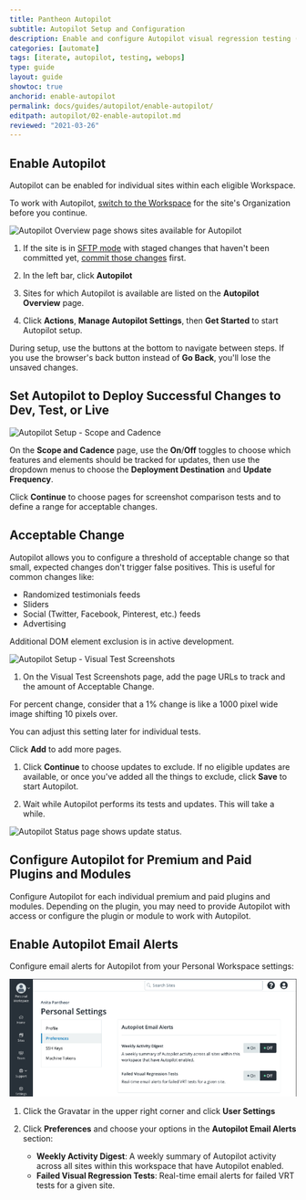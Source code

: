 ```yaml
---
title: Pantheon Autopilot
subtitle: Autopilot Setup and Configuration
description: Enable and configure Autopilot visual regression testing (VRT) for your WordPress or Drupal site.
categories: [automate]
tags: [iterate, autopilot, testing, webops]
type: guide
layout: guide
showtoc: true
anchorid: enable-autopilot
permalink: docs/guides/autopilot/enable-autopilot/
editpath: autopilot/02-enable-autopilot.md
reviewed: "2021-03-26"
---
```


## Enable Autopilot

Autopilot can be enabled for individual sites within each eligible Workspace.

To work with Autopilot, [switch to the Workspace](/guides/new-dashboard/workspaces#switch-between-workspaces) for the site's Organization before you continue.

![Autopilot Overview page shows sites available for Autopilot](../../../images/autopilot/autopilot-sites-overview.png)

1. If the site is in [SFTP mode](/sftp) with staged changes that haven't been committed yet, [commit those changes](/sftp#committing-sftp-changes) first.

1. In the left bar, click **<i className="fa fa-robot"></i> Autopilot**

1. Sites for which Autopilot is available are listed on the **Autopilot Overview** page.

1. Click **Actions**, **Manage Autopilot Settings**, then **Get Started** to start Autopilot setup.

  During setup, use the buttons at the bottom to navigate between steps. If you use the browser's back button instead of **Go Back**, you'll lose the unsaved changes.

## Set Autopilot to Deploy Successful Changes to Dev, Test, or Live

![Autopilot Setup - Scope and Cadence](../../../images/autopilot/autopilot-setup-scope-cadence.png)

On the **Scope and Cadence** page, use the **On**/**Off** toggles to choose which features and elements should be tracked for updates, then use the dropdown menus to choose the **Deployment Destination** and **Update Frequency**.

Click **Continue** to choose pages for screenshot comparison tests and to define a range for acceptable changes.

## Acceptable Change

Autopilot allows you to configure a threshold of acceptable change so that small, expected changes don't trigger false positives. This is useful for common changes like:

- Randomized testimonials feeds
- Sliders
- Social (Twitter, Facebook, Pinterest, etc.) feeds
- Advertising

Additional DOM element exclusion is in active development.

![Autopilot Setup - Visual Test Screenshots](../../../images/autopilot/autopilot-setup-screenshots.png)

1. On the Visual Test Screenshots page, add the page URLs to track and the amount of Acceptable Change.

  For percent change, consider that a 1% change is like a 1000 pixel wide image shifting 10 pixels over.
  
  You can adjust this setting later for individual tests.

  Click **<i class="fa fa-plus-circle"></i> Add** to add more pages.

1. Click **Continue** to choose updates to exclude. If no eligible updates are available, or once you've added all the things to exclude, click **Save** to start Autopilot.

1. Wait while Autopilot performs its tests and updates. This will take a while.

  ![Autopilot Status page shows update status.](../../../images/autopilot/autopilot-status-performing-updates-20.png)

## Configure Autopilot for Premium and Paid Plugins and Modules

Configure Autopilot for each individual premium and paid plugins and modules. Depending on the plugin, you may need to provide Autopilot with access or configure the plugin or module to work with Autopilot.

## Enable Autopilot Email Alerts

Configure email alerts for Autopilot from your Personal Workspace settings:

![Personal Workspace Settings include options for Autopilot email alerts](../../../images/autopilot/new-dashboard-personal-workspace-personal-settings-autopilot-alerts.png)

1. Click the <i className="fa fa-user-circle"></i> Gravatar in the upper right corner and click <i className="fa fa-user-cog"></i> **User Settings**
1. Click **Preferences** and choose your options in the **Autopilot Email Alerts** section:

   - **Weekly Activity Digest**: A weekly summary of Autopilot activity across all sites within this workspace that have Autopilot enabled.
   - **Failed Visual Regression Tests**: Real-time email alerts for failed VRT tests for a given site.
